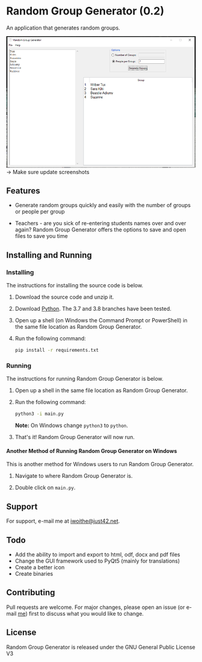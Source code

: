 # Random Group Generator (0.2)

An application that generates random groups.

![](screenshots\demo.png) -> Make sure update screenshots

## Features

- Generate random groups quickly and easily with the number of groups or people per group

- Teachers - are you sick of re-entering students names over and over again?  Random Group Generator offers the options to save and open files to save you time

## Installing and Running

### Installing

The instructions for installing the source code is below.

1. Download the source code and unzip it.

2. Download [Python](https://www.python.org/downloads). The 3.7 and 3.8 branches have been tested.

3. Open up a shell (on Windows the Command Prompt or PowerShell) in the same file location as Random Group Generator.

4. Run the following command:

   ```bash
   pip install -r requirements.txt
   ```

### Running

The instructions for running Random Group Generator is below.

1. Open up a shell in the same file location as Random Group Generator.

2. Run the following command:

   ```bash
   python3 -i main.py
   ```

   **Note:** On Windows change `python3` to `python`.

3. That's it! Random Group Generator will now run.

#### Another Method of Running Random Group Generator on Windows

This is another method for Windows users to run Random Group Generator.

1. Navigate to where Random Group Generator is.

2. Double click on `main.py`.

## Support

For support, e-mail me at iwoithe@just42.net.

## Todo

- Add the ability to import and export to html, odf, docx and pdf files
- Change the GUI framework used to PyQt5 (mainly for translations)
- Create a better icon
- Create binaries

## Contributing

Pull requests are welcome. For major changes, please open an issue (or e-mail [me](mailto:iwoithe@just42.net)) first to discuss what you would like to change.

## License

Random Group Generator is released under the GNU General Public License V3
